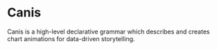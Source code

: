 # Canis
Canis is a high-level declarative grammar which describes and creates chart animations for data-driven storytelling.
